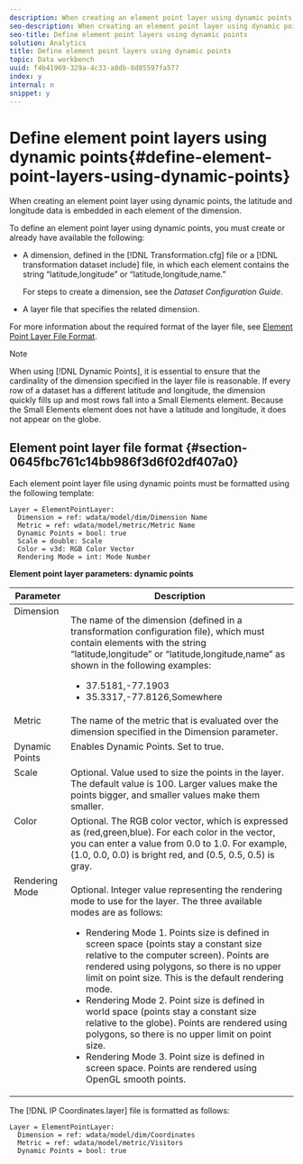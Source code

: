 ```yaml
---
description: When creating an element point layer using dynamic points, the latitude and longitude data is embedded in each element of the dimension.
seo-description: When creating an element point layer using dynamic points, the latitude and longitude data is embedded in each element of the dimension.
seo-title: Define element point layers using dynamic points
solution: Analytics
title: Define element point layers using dynamic points
topic: Data workbench
uuid: f4b41969-329a-4c33-a8db-8d85597fa577
index: y
internal: n
snippet: y
---
```


# Define element point layers using dynamic points{#define-element-point-layers-using-dynamic-points}

When creating an element point layer using dynamic points, the latitude and longitude data is embedded in each element of the dimension.

To define an element point layer using dynamic points, you must create or already have available the following:

* A dimension, defined in the [!DNL Transformation.cfg] file or a [!DNL transformation dataset include] file, in which each element contains the string “latitude,longitude” or “latitude,longitude,name.”

  For steps to create a dimension, see the *Dataset Configuration Guide*. 

* A layer file that specifies the related dimension.

For more information about the required format of the layer file, see [Element Point Layer File Format](../../../../home/c-get-started/c-im-layers/c-elmt-pt-layers/c-elmt-pt-dyn-pts.md#section-0645fbc761c14bb986f3d6f02df407a0).

>[!NOTE]
>
>When using [!DNL Dynamic Points], it is essential to ensure that the cardinality of the dimension specified in the layer file is reasonable. If every row of a dataset has a different latitude and longitude, the dimension quickly fills up and most rows fall into a Small Elements element. Because the Small Elements element does not have a latitude and longitude, it does not appear on the globe.

## Element point layer file format {#section-0645fbc761c14bb986f3d6f02df407a0}

Each element point layer file using dynamic points must be formatted using the following template: 

```
Layer = ElementPointLayer:
  Dimension = ref: wdata/model/dim/Dimension Name
  Metric = ref: wdata/model/metric/Metric Name
  Dynamic Points = bool: true
  Scale = double: Scale
  Color = v3d: RGB Color Vector
  Rendering Mode = int: Mode Number
```

<table id="table_8756BDCC49F447C0855BA64BC0078A0C"> 
 <desc> 
  <b>Element point layer parameters: dynamic points </b> 
 </desc> 
 <thead> 
  <tr valign="top"> 
   <th colname="col1" class="entry"> Parameter </th> 
   <th colname="col2" class="entry"> Description </th> 
  </tr> 
 </thead>
 <tbody> 
  <tr valign="top"> 
   <td colname="col1"> Dimension </td> 
   <td colname="col2"> <p>The name of the dimension (defined in a transformation configuration file), which must contain elements with the string “latitude,longitude” or “latitude,longitude,name” as shown in the following examples: 
     <ul id="ul_CC12F05459C640F5AB3C295932B04F83"> 
      <li id="li_9023CFA04A0F407E9DF0E1A4D71BB18C">37.5181,-77.1903 </li> 
      <li id="li_F002AB3AB98049A4AF1588B51167C7FA">35.3317,-77.8126,Somewhere </li> 
     </ul> </p> </td> 
  </tr> 
  <tr valign="top"> 
   <td colname="col1"> Metric </td> 
   <td colname="col2"> The name of the metric that is evaluated over the dimension specified in the Dimension parameter. </td> 
  </tr> 
  <tr valign="top"> 
   <td colname="col1"> Dynamic Points </td> 
   <td colname="col2"> Enables Dynamic Points. Set to true. </td> 
  </tr> 
  <tr valign="top"> 
   <td colname="col1"> Scale </td> 
   <td colname="col2"> Optional. Value used to size the points in the layer. The default value is 100. Larger values make the points bigger, and smaller values make them smaller. </td> 
  </tr> 
  <tr valign="top"> 
   <td colname="col1"> Color </td> 
   <td colname="col2"> Optional. The RGB color vector, which is expressed as (red,green,blue). For each color in the vector, you can enter a value from 0.0 to 1.0. For example, (1.0, 0.0, 0.0) is bright red, and (0.5, 0.5, 0.5) is gray. </td> 
  </tr> 
  <tr valign="top"> 
   <td colname="col1"> Rendering Mode </td> 
   <td colname="col2"> <p>Optional. Integer value representing the rendering mode to use for the layer. The three available modes are as follows: 
     <ul id="ul_C7A74B9B085741C8B7116E4F110DF830"> 
      <li id="li_75CC2BE35C594B6895F743A1967A2E07">Rendering Mode 1. Points size is defined in screen space (points stay a constant size relative to the computer screen). Points are rendered using polygons, so there is no upper limit on point size. This is the default rendering mode. </li> 
      <li id="li_5B19C5B0F59548E28DCE7F7CD319E210">Rendering Mode 2. Point size is defined in world space (points stay a constant size relative to the globe). Points are rendered using polygons, so there is no upper limit on point size. </li> 
      <li id="li_DF0C9AEFE82642C9BD5AEA79770D2896">Rendering Mode 3. Point size is defined in screen space. Points are rendered using OpenGL smooth points. </li> 
     </ul> </p> </td> 
  </tr> 
 </tbody> 
</table>

The [!DNL IP Coordinates.layer] file is formatted as follows: 

```
Layer = ElementPointLayer:
  Dimension = ref: wdata/model/dim/Coordinates
  Metric = ref: wdata/model/metric/Visitors
  Dynamic Points = bool: true
```

